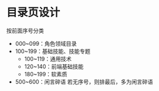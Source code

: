 # 目录页设计

按前面序号分类
- 000~099：角色领域目录
- 100~199：基础技能、技能专题
    - 100~119：通用技术
    - 120~140：前端基础技能
    - 180~199：软素质
- 500~600：闲言碎语
若无序号，则排最后，多为闲言碎语